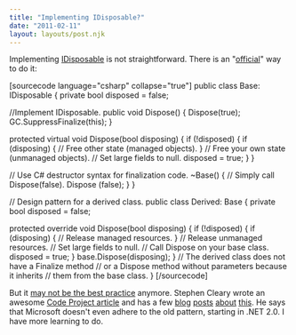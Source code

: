 ```yaml
---
title: "Implementing IDisposable?"
date: "2011-02-11"
layout: layouts/post.njk
---
```


Implementing [IDisposable](<http://msdn.microsoft.com/en-us/library/system.idisposable(v=VS.90).aspx>) is not straightforward. There is an "[official](<http://msdn.microsoft.com/en-us/library/b1yfkh5e(v=VS.90).aspx>)" way to do it:

\[sourcecode language="csharp" collapse="true"\] public class Base: IDisposable { private bool disposed = false;

//Implement IDisposable. public void Dispose() { Dispose(true); GC.SuppressFinalize(this); }

protected virtual void Dispose(bool disposing) { if (!disposed) { if (disposing) { // Free other state (managed objects). } // Free your own state (unmanaged objects). // Set large fields to null. disposed = true; } }

// Use C# destructor syntax for finalization code. ~Base() { // Simply call Dispose(false). Dispose (false); } }

// Design pattern for a derived class. public class Derived: Base { private bool disposed = false;

protected override void Dispose(bool disposing) { if (!disposed) { if (disposing) { // Release managed resources. } // Release unmanaged resources. // Set large fields to null. // Call Dispose on your base class. disposed = true; } base.Dispose(disposing); } // The derived class does not have a Finalize method // or a Dispose method without parameters because it inherits // them from the base class. } \[/sourcecode\]

But it [may not be the best practice](http://nitoprograms.blogspot.com/2009/08/how-to-implement-idisposable-and.html) anymore. Stephen Cleary wrote an awesome [Code Project article](http://www.codeproject.com/KB/dotnet/IDisposable.aspx) and has a few [blog](http://nitoprograms.blogspot.com/2009/08/first-rule-of-implementing-idisposable.html) [posts](http://nitoprograms.blogspot.com/2009/08/second-rule-of-implementing-idisposable.html) [about](http://nitoprograms.blogspot.com/2009/08/third-rule-of-implementing-idisposable.html) [this](http://nitoprograms.blogspot.com/2010/02/how-to-implement-idisposable-and.html). He says that Microsoft doesn't even adhere to the old pattern, starting in .NET 2.0. I have more learning to do.
